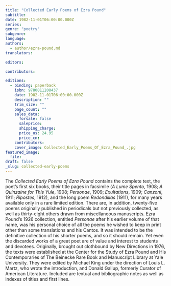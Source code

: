 ```yaml
---
title: "Collected Early Poems of Ezra Pound"
subtitle:
date: 1982-11-01T06:00:00.000Z
series:
genre: "poetry"
subgenre:
language:
authors:
  - author/ezra-pound.md
translators:

editors:

contributors:

editions:
  - binding: paperback
    isbn: 9780811208437
    date: 1982-11-01T06:00:00.000Z
    description: ""
    trim_size: ""
    page_count: ""
    sales_data:
      forsale: false
      saleprice:
      shipping_charge:
      price_us: 24.95
      price_cn:
    contributors:
    cover_image: Collected_Early_Poems_Of_Ezra_Pound_.jpg
featured_image:
  file:
draft: false
_slug: collected-early-poems
---
```


The _Collected Early Poems of Ezra Pound_ contains the complete text, the poet’s first six books, their title pages in facsimile (_A Lume Spento_, 1908; _A Quinzaine for This Yule_, 1908; _Personae_, 1909; _Exultations_, 1909; _Canzoni_, 1911; _Ripostes_, 1912), and the long poem _Redondillas_ (1911), for many years available only in a rare limited edition. There are, in addition, twenty-five poems originally published in periodicals but not previously collected, as well as thirty-eight others drawn from miscellaneous manuscripts. Ezra Pound’s 1926 collection, entitled _Personae_ after his earlier volume of that name, was his personal choice of all the poems he wished to keep in print other than some translations and his Cantos. It was intended to be the definitive collection of his shorter poems, and so it should remain. Yet even the discarded works of a great poet are of value and interest to students and devotees. Originally, brought out clothbound by New Directions in 1976, the texts were established at the Center for the Study of Ezra Pound and His Contemporaries of The Beinecke Rare Book and Manuscript Library at Yale University. They were edited by Michael King under the direction of Louis L. Martz, who wrote the introduction, and Donald Gallup, formerly Curator of American Literature. Included are textual and bibliographic notes as well as indexes of titles and first lines.

